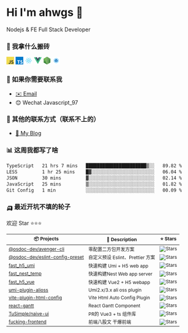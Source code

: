 # Hi I'm ahwgs 👋

Nodejs & FE Full Stack Developer

### 📝 我拿什么搬砖

<code><img height="20" src="https://raw.githubusercontent.com/github/explore/80688e429a7d4ef2fca1e82350fe8e3517d3494d/topics/javascript/javascript.png"></code>
<code><img height="20" src="https://raw.githubusercontent.com/github/explore/80688e429a7d4ef2fca1e82350fe8e3517d3494d/topics/typescript/typescript.png"></code>
<code><img height="20" src="https://raw.githubusercontent.com/github/explore/80688e429a7d4ef2fca1e82350fe8e3517d3494d/topics/react/react.png"></code>
<code><img height="20" src="https://raw.githubusercontent.com/github/explore/80688e429a7d4ef2fca1e82350fe8e3517d3494d/topics/vue/vue.png"></code>
<code><img height="20" src="https://raw.githubusercontent.com/github/explore/80688e429a7d4ef2fca1e82350fe8e3517d3494d/topics/nodejs/nodejs.png"></code>
<code><img height="20" src="https://raw.githubusercontent.com/github/explore/80688e429a7d4ef2fca1e82350fe8e3517d3494d/topics/webpack/webpack.png"></code>

### 📮 如果你需要联系我

- [✉️ Email](mailto:ah_wgs@126.com)
- 😊 Wechat Javascript_97

### 🤪 其他的联系方式（联系不上的）

- [📌 My Blog](https://www.ahwgs.cn)


### 📊 这周我都写了啥

<!--START_SECTION:waka-->
```text
TypeScript   21 hrs 7 mins   ██████████████████████▒░░   89.82 % 
LESS         1 hr 25 mins    █▓░░░░░░░░░░░░░░░░░░░░░░░   06.04 % 
JSON         30 mins         ▓░░░░░░░░░░░░░░░░░░░░░░░░   02.14 % 
JavaScript   25 mins         ▒░░░░░░░░░░░░░░░░░░░░░░░░   01.82 % 
Git Config   1 min           ░░░░░░░░░░░░░░░░░░░░░░░░░   00.09 % 
```
<!--END_SECTION:waka-->

### 🛺 最近开坑不填的轮子

欢迎 Star ⭐⭐⭐

<table style="font-size: 12px">
  <thead align="center">
    <tr>
      <th>📦 Projects</th>
      <th>📃 Description</th>
      <th>⭐ Stars</th>
    </tr>
  </thead>

  <tbody>
     <tr>
      <td><a href="https://github.com/osdoc-dev/avenger">@osdoc-dev/avenger-cli</a></td>
      <td>零配置二方包开发方案</td>
      <td><img alt="Stars" src="https://img.shields.io/github/stars/osdoc-dev/avenger?style=plastic&labelColor=373f51&color=e07a5f" /></td>
    </tr>
    <tr>
      <td><a href="https://github.com/osdoc-dev/eslint-config-preset">@osdoc-dev/eslint-config-preset</a></td>
      <td>自定义预设 Eslint、Prettier 方案</td>
      <td><img alt="Stars" src="https://img.shields.io/github/stars/osdoc-dev/eslint-config-preset?style=plastic&labelColor=373f51&color=e07a5f" /></td>
    </tr>
    <tr>
      <td><a href="https://github.com/ahwgs/fast_h5_umi">fast_h5_umi</a></td>
      <td>快速构建 Umi + H5 web app</td>
      <td><img alt="Stars" src="https://img.shields.io/github/stars/ahwgs/fast_h5_umi?style=plastic&labelColor=373f51&color=e07a5f" /></td>
    </tr>
    <tr>
      <td><a href="https://github.com/ahwgs/fast_nest_temp">fast_nest_temp</a></td>
      <td>快速构建Nest Web app server</td>
      <td><img alt="Stars" src="https://img.shields.io/github/stars/ahwgs/fast_nest_temp?style=plastic&labelColor=373f51&color=e07a5f" /></td>
    </tr>
    <tr>
      <td><a href="https://github.com/ahwgs/fast_h5_vue">fast_h5_vue</a></td>
      <td>快速构建 Vue2 + H5 webapp</td>
      <td><img alt="Stars" src="https://img.shields.io/github/stars/ahwgs/fast_h5_vue?style=plastic&labelColor=373f51&color=e07a5f" /></td>
    </tr>
     <tr>
      <td><a href="https://github.com/ahwgs/umi-plugin-alioss">umi-plugin-alioss</a></td>
      <td>Umi2.x/3.x ali oss plugin</td>
      <td><img alt="Stars" src="https://img.shields.io/github/stars/ahwgs/umi-plugin-alioss?style=plastic&labelColor=373f51&color=e07a5f" /></td>
    </tr>
    <tr>
      <td><a href="https://github.com/ahwgs/vite-plugin-html-config">vite-plugin-html-config</a></td>
      <td>Vite Html Auto Config Plugin</td>
      <td><img alt="Stars" src="https://img.shields.io/github/stars/ahwgs/vite-plugin-html-config?style=plastic&labelColor=373f51&color=e07a5f" /></td>
    </tr>
     <tr>
      <td><a href="https://github.com/ahwgs/react-gantt">react-gantt</a></td>
      <td>React Gantt Component</td>
      <td><img alt="Stars" src="https://img.shields.io/github/stars/ahwgs/react-gantt?style=plastic&labelColor=373f51&color=e07a5f" /></td>
    </tr>
    <tr>
      <td><a href="https://github.com/TuSimple/naive-ui">TuSimple/naive-ui</a></td>
      <td>PR的 Vue3 + ts 组件库</td>
      <td><img alt="Stars" src="https://img.shields.io/github/stars/TuSimple/naive-ui?style=plastic&labelColor=373f51&color=e07a5f" /></td>
    </tr>
     <tr>
      <td><a href="https://github.com/KieSun/fucking-frontend">fucking-frontend</a></td>
      <td>前端八股文 干爆前端</td>
      <td><img alt="Stars" src="https://img.shields.io/github/stars/KieSun/fucking-frontend?style=plastic&labelColor=373f51&color=e07a5f" /></td>
    </tr>
  </tbody>
</table>

